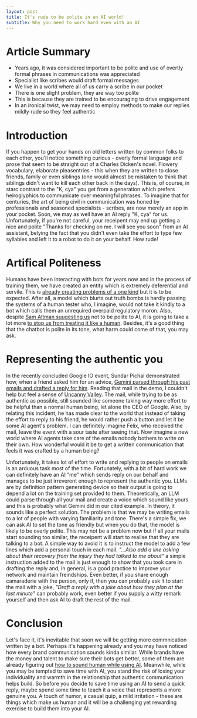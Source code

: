 ```yaml
--- 
layout: post 
title: It's rude to be polite in an AI world! 
subtitle: Why you need to work hard even with an AI
---
```

# Article Summary
- Years ago, it was considered important to be polite and use of overtly formal phrases in communications was appreciated
- Specialist like scribes would draft formal messages
- We live in a world where all of us carry a scribe in our pocket
- There is one slight problem, they are way too polite
- This is because they are trained to be encouraging to drive engagement
- In an ironical twist, we may need to employ methods to make our replies mildly rude so they feel authentic

# Introduction

If you happen to get your hands on old letters written by common folks to each other, you'll notice something curious - overly formal language and prose that seem to be straight out of a Charles Dicken's novel. Flowery vocabulary, elaborate pleasentries - this when they are written to close friends, family or even siblings (one would almost be mistaken to think that siblings didn't want to kill each other back in the days). This is, of course, in starc contrast to the "K, cya" you get from a generation which prefers heiroglyphics to communicate over meaningful phrases. To imagine that for centuries, the art of being civil in communication was honed by professionals and seasoned specialists - scribes, are now merely an app in your pocket. Soon, we may as well have an AI reply "K, cya" for us. Unfortunately, if you're not careful, your receipent may end up getting a nice and polite "Thanks for checking on me. I will see you soon" from an AI assistant, belying the fact that you didn't even take the effort to type few syllables and left it to a robot to do it on your behalf. How rude!

# Artifical Politeness

Humans have been interacting with bots for years now and in the process of training them, we have created an entity which is extremely deferential and servile. This is [already creating problems of a one kind](https://www.popsci.com/technology/openai-jerks/) but it is to be expected. After all, a model which blurts out truth bombs is hardly passing the systems of a human tester who, I imagine, would not take it kindly to a bot which calls them an unrequired overpaid regulatory moron. Also, despite [Sam Altman suugesting us](https://www.techinasia.com/news/being-polite-to-ai-thatll-cost-you-millions-altman-says) not to be polite to AI, it is going to take a lot more [to stop us from treating it like a human](https://www.diplomacy.edu/blog/politeness-in-2025-why-are-we-so-kind-to-ai/). Besides, it's a good thing that the chatbot is polite in its tone, what harm could come of that, you may ask.

# Representing the authentic you

In the recently concluded Google IO event, Sundar Pichai demonstrated how, when a friend asked him for an advice, [Gemini parsed through his past emails and drafted a reply for him](https://blog.google/technology/ai/io-2025-keynote/#personalization). Reading that mail in the demo, I couldn't help but feel a sense of [Uncanny Valley](https://bluemonarchgroup.com/blog/the-uncanny-valley-of-communication-when-it-sounds-right-but-feels-wrong/). The mail, while trying to be as authentic as possible, still sounded like someone taking way more effort to be helpful than a normal human being, let alone the CEO of Google. Also, by relating this incident, he has made clear to the world that instead of taking the effort to reply to his friend, he would rather push a button and let it be some AI agent's problem. I can definitely imagine Felix, who received the mail,  leave the event with a sour taste after seeing that. Now imagine a new world where AI agents take care of the emails nobody bothers to write on their own. How wonderful would it be to get a written communication that feels it was crafted by a human being?

Unfortunately, it takes lot of effort to write and replying to people on emails is an arduous task most of the time. Fortunately, with a bit of hard work we can definitely have an AI “me” which sends reply on our behalf and manages to be just irreverent enough to represent the authentic you. LLMs are by definition pattern generating device so their output is going to depend a lot on the training set provided to them. Theoretically, an LLM could parse through all your mail and create a voice which sound like yours and this is probably what Gemini did in our cited example. In theory, it sounds like a perfect solution. The problem is that we may be writing emails to a lot of people with varying familiarity and tone. There's a simple fix, we can ask AI to set the tone as friendly but when you do that, the model is likely to be overly polite. This may not be a problem now but if all your mails start sounding too similar, the receipent will start to realise that they are talking to a bot. A simple way to avoid it is to instruct the model to add a few lines which add a personal touch in each mail. _"...Also add a line asking about their recovery from the injury they had talked to me about"_ a simple instruction added to the mail is just enough to show that you took care in drafting the reply and, in general, is a good practice to improve your network and maintain freindships. Even better, if you share enough camaraderie with the person, only if, then you can probably ask it to start the mail with a joke, _"Draft a reply with a joke about how they plan at the last minute"_ can probably work, even better if you supply a witty remark yourself and then ask AI to draft the rest of the mail. 

# Conclusion

Let's face it, it's inevitable that soon we will be getting more commnication written by a bot. Perhaps it's happening already and you may have noticed how every brand communication sounds kinda similar. While brands have the money and talent to make sure their bots get better, some of them are already figuring out [how to sound human while using AI](https://www.appnova.com/how-to-stay-authentic-in-an-ai-driven-world-a-guide-for-brands/). Meanwhile, while you may be tempted to save time with AI, you stand the risk of losing your individuality and warmth in the relationship that authentic communication helps build. So before you decide to save time using an AI to send a quick reply, maybe spend some time to teach it a voice that represents a more genuine you. A touch of humor, a casual quip, a mild irritation - these are things which make us human and it will be a challenging yet rewarding exercise to build them into your AI. 